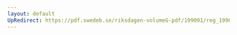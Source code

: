 ```yaml
---
layout: default
UpRedirect: https://pdf.swedeb.se/riksdagen-volumeG-pdf/199091/reg_199091/reg_199091_0246.pdf
---
```

